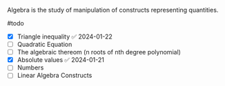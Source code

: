Algebra is the study of manipulation of constructs representing quantities.

#todo 
- [x] Triangle inequality ✅ 2024-01-22
- [ ] Quadratic Equation
- [ ] The algebraic thereom (n roots of nth degree polynomial)
- [x] Absolute values ✅ 2024-01-21
- [ ] Numbers
- [ ] Linear Algebra Constructs